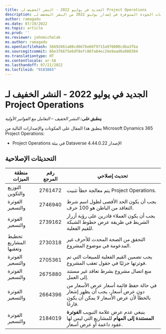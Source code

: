```yaml
---
title: الجديد في يوليو 2022 - النشر الخفيف لـ Project Operations
description: يوفر هذا المقال معلومات عن تحديثات الجودة المتوفرة في إصدار يوليو 2022 من النشر المخفف لـ Microsoft Dynamics 365 Project Operations.
author: ramagadu
ms.date: 07/19/2022
ms.topic: article
ms.prod: ''
ms.reviewer: johnmichalak
ms.author: ramagadu
ms.openlocfilehash: 56692661a08cd6676e68f9715a976000cdba3fba
ms.sourcegitcommit: 66e376675e6df8efc86fa84ec24e9aad6a980304
ms.translationtype: HT
ms.contentlocale: ar-SA
ms.lasthandoff: 07/21/2022
ms.locfileid: "9183865"
---
```

# <a name="whats-new-july-2022---project-operations-lite-deployment"></a>الجديد في يوليو 2022 - النشر الخفيف لـ Project Operations

_**ينطبق على:** النشر الخفيف – التعامل مع الفواتير الأولية_

ينطبق هذا المقال على المكونات والإصدارات التالية من Microsoft Dynamics 365 Project Operations:

- Project Operations في بيئة Dataverse الإصدار 4.44.0.22

## <a name="quality-updates"></a>التحديثات الإصلاحية

| منطقة الميزات | رقم المرجع | تحديث إصلاحي |
| --- | --- | --- |
| التوزيع والتكوين | 2761472  | يتم معالجة خطأ تثبيت Project Operations. |
| الفوترة والتسعير | 2746940  | يجب أن يكون الحد الأقصى لطول اسم شرط التعاقد من الباطن هو 100 حرف. |
| الفوترة والتسعير | 2739162  | يجب أن يكون العملاء قادرين على رؤية أزرار الشريط في طريقة عرض خطوط الشبكة للقيم الفعلية. |
| تخطيط المشاريع وتعقبها | 2730318  | التحقق من الصحة المحدث للأحرف غير المدعومة في موضوع المشروع. |
| الفوترة والتسعير | 2705361  | يجب تضمين القيم الفعلية للمبيعات التي تم فوترتها جزئيًا في حقول تعقب المشروع. |
| الفوترة والتسعير | 2675880  | منع اتصال مشروع بشرط تعاقد غير مستند إلى العمل. |
| الفوترة والتسعير | 2664396  | في حالة حفظ قائمة أسعار عرض الأسعار من دون عرض أسعار، يجب أن يظهر إشعار بالخطأ لأن عرض الأسعار لا يمكن أن يكون فارغًا. |
| الفوترة والتسعير | 2184019  | ينبغي عدم عرض علامة التبويب **الفوترة المستندة إلى المهام** للمشاريع التي ليس لها عقود داعمة أو عرض أسعار. |

